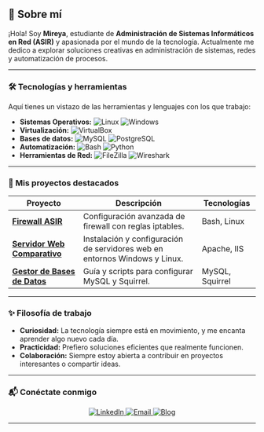 ## 🌟 Sobre mí
¡Hola! Soy **Mireya**, estudiante de **Administración de Sistemas Informáticos en Red (ASIR)** y apasionada por el mundo de la tecnología. Actualmente me dedico a explorar soluciones creativas en administración de sistemas, redes y automatización de procesos.

---

### 🛠️ Tecnologías y herramientas
Aquí tienes un vistazo de las herramientas y lenguajes con los que trabajo:

- **Sistemas Operativos:** ![Linux](https://img.shields.io/badge/-Linux-333?logo=linux&logoColor=white) ![Windows](https://img.shields.io/badge/-Windows-0078D6?logo=windows&logoColor=white)
- **Virtualización:** ![VirtualBox](https://img.shields.io/badge/-VirtualBox-183A61?logo=virtualbox&logoColor=white)
- **Bases de datos:** ![MySQL](https://img.shields.io/badge/-MySQL-4479A1?logo=mysql&logoColor=white) ![PostgreSQL](https://img.shields.io/badge/-PostgreSQL-336791?logo=postgresql&logoColor=white)
- **Automatización:** ![Bash](https://img.shields.io/badge/-Bash_Scripting-4EAA25?logo=gnu-bash&logoColor=white) ![Python](https://img.shields.io/badge/-Python-3776AB?logo=python&logoColor=white)
- **Herramientas de Red:** ![FileZilla](https://img.shields.io/badge/-FileZilla-BF0000?logo=filezilla&logoColor=white) ![Wireshark](https://img.shields.io/badge/-Wireshark-1679A7?logo=wireshark&logoColor=white)

---

### 📂 Mis proyectos destacados

| Proyecto      | Descripción | Tecnologías |
|---------------|-------------|-------------|
| **[Firewall ASIR](https://github.com/miusuario/firewall-asir)** | Configuración avanzada de firewall con reglas iptables. | Bash, Linux |
| **[Servidor Web Comparativo](https://github.com/miusuario/servidor-web)** | Instalación y configuración de servidores web en entornos Windows y Linux. | Apache, IIS |
| **[Gestor de Bases de Datos](https://github.com/miusuario/sgbd)** | Guía y scripts para configurar MySQL y Squirrel. | MySQL, Squirrel |

---

### ✨ Filosofía de trabajo
- **Curiosidad:** La tecnología siempre está en movimiento, y me encanta aprender algo nuevo cada día.
- **Practicidad:** Prefiero soluciones eficientes que realmente funcionen.
- **Colaboración:** Siempre estoy abierta a contribuir en proyectos interesantes o compartir ideas.

---

### 📬 **Conéctate conmigo**
<div align="center">
  <a href="[https://linkedin.com/in/tu-perfil](https://www.linkedin.com/in/mireya-fuentes-perez-0488b2339/)">
    <img src="https://img.shields.io/badge/LinkedIn-0A66C2?style=for-the-badge&logo=linkedin&logoColor=white" alt="LinkedIn"/>
  </a>
  <a href="mailto:mireyafuentesperez@gmail.com">
    <img src="https://img.shields.io/badge/Email-D14836?style=for-the-badge&logo=gmail&logoColor=white" alt="Email"/>
  </a>
  <a href="https://tu-blog.com">
    <img src="https://img.shields.io/badge/Blog-21759B?style=for-the-badge&logo=wordpress&logoColor=white" alt="Blog"/>
  </a>
</div>

---
